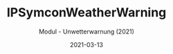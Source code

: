 ---
title: IPSymconWeatherWarning
date: 2021-03-13
subtitle: Modul - Unwetterwarnung (2021)
link: https://github.com/Wilkware/IPSymconWeatherWarning
image: https://opengraph.githubassets.com/cf1c5e545a41b7bf78242ff7a6c29c53af2bae7336995b067bd93139090c607a/Wilkware/IPSymconWeatherWarning
---